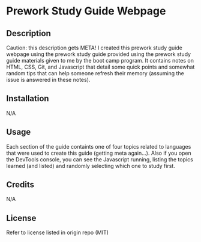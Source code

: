 # Prework Study Guide Webpage

## Description

Caution: this description gets META! I created this prework study guide webpage using the prework study guide provided using the prework study guide materials given to me by the boot camp program. It contains notes on HTML, CSS, Git, and Javascript that detail some quick points and somewhat random tips that can help someone refresh their memory (assuming the issue is answered in these notes).



## Installation

N/A

## Usage

Each section of the guide containts one of four topics related to languages that were used to create this guide (getting meta again...). Also if you open the DevTools console, you can see the Javascript running, listing the topics learned (and listed) and randomly selecting which one to study first.

## Credits

N/A

## License

Refer to license listed in origin repo (MIT)

